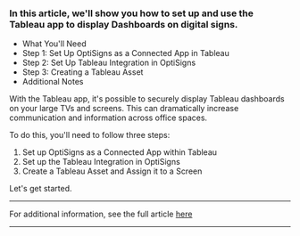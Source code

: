 ### In this article, we'll show you how to set up and use the Tableau app to display Dashboards on digital signs.

  * What You'll Need
  * Step 1: Set Up OptiSigns as a Connected App in Tableau
  * Step 2: Set Up Tableau Integration in OptiSigns
  * Step 3: Creating a Tableau Asset
  * Additional Notes



With the Tableau app, it's possible to securely display Tableau dashboards on your large TVs and screens. This can dramatically increase communication and information across office spaces.

To do this, you'll need to follow three steps:

  1. Set up OptiSigns as a Connected App within Tableau
  2. Set up the Tableau Integration in OptiSigns
  3. Create a Tableau Asset and Assign it to a Screen



Let's get started.

* * *

For additional information, see the full article [here](https://support.optisigns.com/hc/en-us/articles/39250660729747)

---
